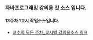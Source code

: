 ### 자바프로그래밍 강의용 깃 소스 입니다.
#### 13주차 1교시 작업소스입니다.
- [교수의 모든 주차_교시별 강의용소스 링크](https://github.com/kimilguk/java/branches/all)
